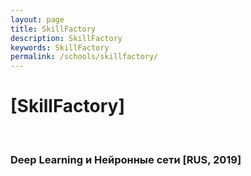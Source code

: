 ```yaml
---
layout: page
title: SkillFactory
description: SkillFactory
keywords: SkillFactory
permalink: /schools/skillfactory/
---
```


# [SkillFactory]

<br/>

### Deep Learning и Нейронные сети [RUS, 2019]
